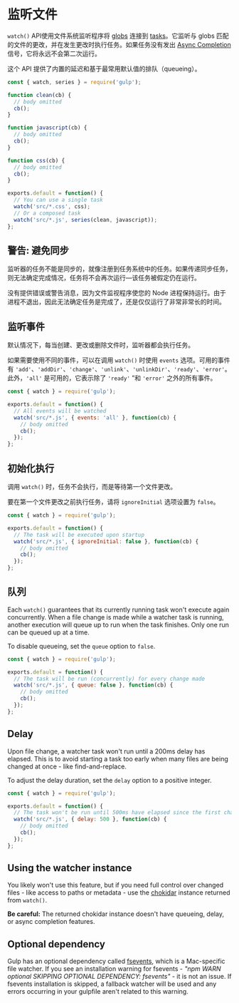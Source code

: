 <!-- front-matter
id: watching-files
title: Watching Files
hide_title: true
sidebar_label: Watching Files
-->

# 监听文件

`watch()` API使用文件系统监听程序将 [globs][globs-docs] 连接到 [tasks][creating-tasks-docs]。它监听与 globs 匹配的文件的更改，并在发生更改时执行任务。如果任务没有发出 [Async Completion][async-completion-doc] 信号，它将永远不会第二次运行。

这个 API 提供了内置的延迟和基于最常用默认值的排队（queueing）。

```js
const { watch, series } = require('gulp');

function clean(cb) {
  // body omitted
  cb();
}

function javascript(cb) {
  // body omitted
  cb();
}

function css(cb) {
  // body omitted
  cb();
}

exports.default = function() {
  // You can use a single task
  watch('src/*.css', css);
  // Or a composed task
  watch('src/*.js', series(clean, javascript));
};
```

## 警告: 避免同步

监听器的任务不能是同步的，就像注册到任务系统中的任务。如果传递同步任务，则无法确定完成情况，任务将不会再次运行—该任务被假定仍在运行。

没有提供错误或警告消息，因为文件监视程序使您的 Node 进程保持运行。由于进程不退出，因此无法确定任务是完成了，还是仅仅运行了非常非常长的时间。

## 监听事件

默认情况下，每当创建、更改或删除文件时，监听器都会执行任务。

如果需要使用不同的事件，可以在调用 `watch()` 时使用 `events` 选项。可用的事件有 `'add'`、`'addDir'`、`'change'`、`'unlink'`、`'unlinkDir'`、`'ready'`、`'error'`。此外，`'all'` 是可用的，它表示除了 `'ready'` ”和 `'error'` 之外的所有事件。

```js
const { watch } = require('gulp');

exports.default = function() {
  // All events will be watched
  watch('src/*.js', { events: 'all' }, function(cb) {
    // body omitted
    cb();
  });
};
```

## 初始化执行

调用 `watch()` 时，任务不会执行，而是等待第一个文件更改。

要在第一个文件更改之前执行任务，请将 `ignoreInitial` 选项设置为 `false`。

```js
const { watch } = require('gulp');

exports.default = function() {
  // The task will be executed upon startup
  watch('src/*.js', { ignoreInitial: false }, function(cb) {
    // body omitted
    cb();
  });
};
```

## 队列

Each `watch()` guarantees that its currently running task won't execute again concurrently. When a file change is made while a watcher task is running, another execution will queue up to run when the task finishes. Only one run can be queued up at a time.

To disable queueing, set the `queue` option to `false`.

```js
const { watch } = require('gulp');

exports.default = function() {
  // The task will be run (concurrently) for every change made
  watch('src/*.js', { queue: false }, function(cb) {
    // body omitted
    cb();
  });
};
```

## Delay

Upon file change, a watcher task won't run until a 200ms delay has elapsed. This is to avoid starting a task too early when many files are being changed at once - like find-and-replace.

To adjust the delay duration, set the `delay` option to a positive integer.

```js
const { watch } = require('gulp');

exports.default = function() {
  // The task won't be run until 500ms have elapsed since the first change
  watch('src/*.js', { delay: 500 }, function(cb) {
    // body omitted
    cb();
  });
};
```

## Using the watcher instance

You likely won't use this feature, but if you need full control over changed files - like access to paths or metadata - use the [chokidar][chokidar-module-package] instance returned from `watch()`.

__Be careful:__ The returned chokidar instance doesn't have queueing, delay, or async completion features.

## Optional dependency

Gulp has an optional dependency called [fsevents][fsevents-package], which is a Mac-specific file watcher. If you see an installation warning for fsevents - _"npm WARN optional SKIPPING OPTIONAL DEPENDENCY: fsevents"_ - it is not an issue.
If fsevents installation is skipped, a fallback watcher will be used and any errors occurring in your gulpfile aren't related to this warning.

[globs-docs]: ../getting-started/6-explaining-globs.md
[creating-tasks-docs]: ../getting-started/3-creating-tasks.md
[async-completion-doc]: ../getting-started/4-async-completion.md
[chokidar-module-package]: https://www.npmjs.com/package/chokidar
[fsevents-package]: https://www.npmjs.com/package/fsevents
